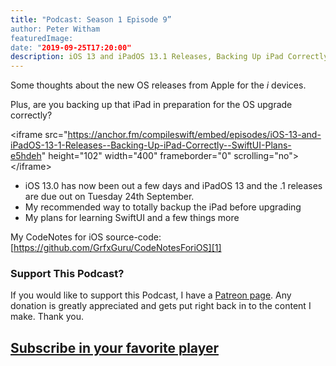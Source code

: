 ```yaml
---
title: "Podcast: Season 1 Episode 9”
author: Peter Witham
featuredImage:
date: "2019-09-25T17:20:00"
description: iOS 13 and iPadOS 13.1 Releases, Backing Up iPad Correctly, SwiftUI Plans
---
```


Some thoughts about the new OS releases from Apple for the _i_ devices.

Plus, are you backing up that iPad in preparation for the OS upgrade correctly?

\<iframe src="https://anchor.fm/compileswift/embed/episodes/iOS-13-and-iPadOS-13-1-Releases--Backing-Up-iPad-Correctly--SwiftUI-Plans-e5hdeh" height="102" width="400" frameborder="0" scrolling="no"\>\</iframe\>

- iOS 13.0 has now been out a few days and iPadOS 13 and the .1 releases are due out on Tuesday 24th September.
- My recommended way to totally backup the iPad before upgrading
- My plans for learning SwiftUI and a few things more

My CodeNotes for iOS source-code:
[https://github.com/GrfxGuru/CodeNotesForiOS][1]

### Support This Podcast?
If you would like to support this Podcast, I have a [Patreon page][2]. Any donation is greatly appreciated and gets put right back in to the content I make.
Thank you.


## [Subscribe in your favorite player][3]


[1]:	https://github.com/GrfxGuru/CodeNotesForiOS
[2]:	https://patreon.com/pwcom
[3]:	https://pw.d.pr/5TbjRs